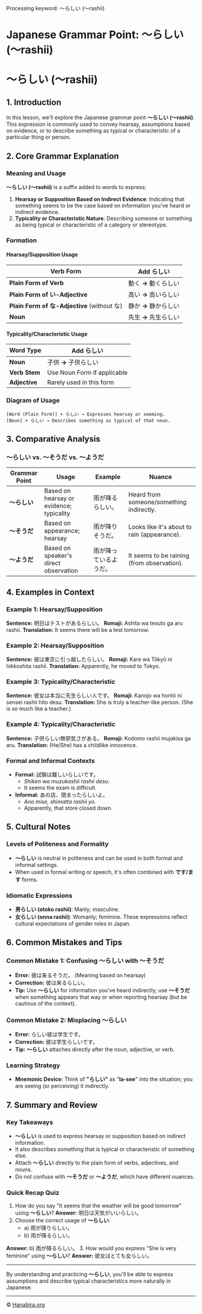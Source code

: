 Processing keyword: ～らしい (〜rashii)
# Japanese Grammar Point: ～らしい (〜rashii)
# ～らしい (〜rashii)
## 1. Introduction
In this lesson, we'll explore the Japanese grammar point **～らしい (〜rashii)**. This expression is commonly used to convey hearsay, assumptions based on evidence, or to describe something as typical or characteristic of a particular thing or person.
## 2. Core Grammar Explanation
### Meaning and Usage
**～らしい (〜rashii)** is a suffix added to words to express:
1. **Hearsay or Supposition Based on Indirect Evidence**: Indicating that something seems to be the case based on information you've heard or indirect evidence.
2. **Typicality or Characteristic Nature**: Describing someone or something as being typical or characteristic of a category or stereotype.
### Formation
#### Hearsay/Supposition Usage
| Verb Form | Add らしい |
|-----------|-----------|
| **Plain Form of Verb** | 動く **→** 動くらしい |
| **Plain Form of い-Adjective** | 高い **→** 高いらしい |
| **Plain Form of な-Adjective** (without な) | 静か **→** 静からしい |
| **Noun** | 先生 **→** 先生らしい |
#### Typicality/Characteristic Usage
| Word Type | Add らしい |
|-----------|-----------|
| **Noun** | 子供 **→** 子供らしい |
| **Verb Stem** | Use Noun Form if applicable |
| **Adjective** | Rarely used in this form |
### Diagram of Usage
```
[Word (Plain Form)] + らしい → Expresses hearsay or seeming.
[Noun] + らしい → Describes something as typical of that noun.
```
## 3. Comparative Analysis
### ～らしい vs. ～そうだ vs. ～ようだ
| Grammar Point | Usage | Example | Nuance |
|---------------|-------|---------|--------|
| **～らしい** | Based on hearsay or evidence; typicality | 雨が降るらしい。 | Heard from someone/something indirectly. |
| **～そうだ** | Based on appearance; hearsay | 雨が降りそうだ。 | Looks like it's about to rain (appearance). |
| **～ようだ** | Based on speaker's direct observation | 雨が降っているようだ。 | It seems to be raining (from observation). |
## 4. Examples in Context
### Example 1: Hearsay/Supposition
**Sentence:** 明日はテストがあるらしい。
**Romaji:** Ashita wa tesuto ga aru rashii.
**Translation:** It seems there will be a test tomorrow.
### Example 2: Hearsay/Supposition
**Sentence:** 彼は東京に引っ越したらしい。
**Romaji:** Kare wa Tōkyō ni hikkoshita rashii.
**Translation:** Apparently, he moved to Tokyo.
### Example 3: Typicality/Characteristic
**Sentence:** 彼女は本当に先生らしい人です。
**Romaji:** Kanojo wa hontō ni sensei rashii hito desu.
**Translation:** She is truly a teacher-like person. (She is so much like a teacher.)
### Example 4: Typicality/Characteristic
**Sentence:** 子供らしい無邪気さがある。
**Romaji:** Kodomo rashii mujakisa ga aru.
**Translation:** (He/She) has a childlike innocence.
### Formal and Informal Contexts
- **Formal:** 試験は難しいらしいです。
  - *Shiken wa muzukashii rashii desu.*
  - It seems the exam is difficult.
- **Informal:** あの店、閉まったらしいよ。
  - *Ano mise, shimatta rashii yo.*
  - Apparently, that store closed down.
## 5. Cultural Notes
### Levels of Politeness and Formality
- **～らしい** is neutral in politeness and can be used in both formal and informal settings.
- When used in formal writing or speech, it's often combined with **です/ます** forms.
### Idiomatic Expressions
- **男らしい (otoko rashii)**: Manly; masculine.
- **女らしい (onna rashii)**: Womanly; feminine.
These expressions reflect cultural expectations of gender roles in Japan.
## 6. Common Mistakes and Tips
### Common Mistake 1: Confusing ～らしい with ～そうだ
- **Error:** 彼は来るそうだ。 (Meaning based on hearsay)
- **Correction:** 彼は来るらしい。
- **Tip:** Use **～らしい** for information you've heard indirectly; use **～そうだ** when something appears that way or when reporting hearsay (but be cautious of the context).
### Common Mistake 2: Misplacing ～らしい
- **Error:** らしい彼は学生です。
- **Correction:** 彼は学生らしいです。
- **Tip:** **～らしい** attaches directly after the noun, adjective, or verb.
### Learning Strategy
- **Mnemonic Device:** Think of **"らしい"** as "**la-see**" into the situation; you are seeing (or perceiving) it indirectly.
## 7. Summary and Review
### Key Takeaways
- **～らしい** is used to express hearsay or supposition based on indirect information.
- It also describes something that is typical or characteristic of something else.
- Attach **～らしい** directly to the plain form of verbs, adjectives, and nouns.
- Do not confuse with **～そうだ** or **～ようだ**, which have different nuances.
### Quick Recap Quiz
1. How do you say "It seems that the weather will be good tomorrow" using **～らしい**?
**Answer:** 明日は天気がいいらしい。
2. Choose the correct usage of **～らしい**:
   - a) 雨が降りらしい。
   - b) 雨が降るらしい。
   
**Answer:** b) 雨が降るらしい。
3. How would you express "She is very feminine" using **～らしい**?
**Answer:** 彼女はとても女らしい。

---
By understanding and practicing **～らしい**, you'll be able to express assumptions and describe typical characteristics more naturally in Japanese.


---

© [Hanabira.org](https://hanabira.org)
